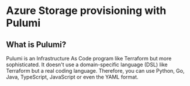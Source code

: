 # Azure Storage provisioning with Pulumi 

## What is Pulumi?

Pulumi is an Infrastructure As Code program like Terraform but more sophisticated. It doesn't use a domain-specific language (DSL) like Terraform but a real coding language. Therefore, you can use Python, Go, Java, TypeScript, JavaScript or even the YAML format.